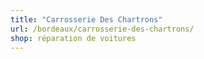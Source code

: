 ```yaml
---
title: "Carrosserie Des Chartrons"
url: /bordeaux/carrosserie-des-chartrons/
shop: réparation de voitures
---
```

